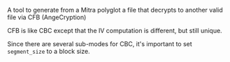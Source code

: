 A tool to generate from a Mitra polyglot
a file that decrypts to another valid file via CFB (AngeCryption)

CFB is like CBC except that the IV computation is different, but still unique.

Since there are several sub-modes for CBC, it's important to set `segment_size` to a block size.
